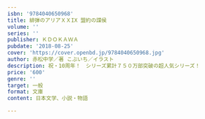 ```yaml
---
isbn: '9784040650968'
title: 緋弾のアリアＸＸIX 盟約の諜侯
volume: ''
series: ''
publisher: ＫＤＯＫＡＷＡ
pubdate: '2018-08-25'
cover: 'https://cover.openbd.jp/9784040650968.jpg'
author: 赤松中学／著 こぶいち／イラスト
description: 祝・10周年！　シリーズ累計７５０万部突破の超人気シリーズ！
price: '600'
genre: ''
target: 一般
format: 文庫
content: 日本文学、小説・物語

---
```

